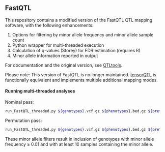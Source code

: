 ## FastQTL

This repository contains a modified version of the FastQTL QTL mapping software, with the following enhancements:

1. Options for filtering by minor allele frequency and minor allele sample count
2. Python wrapper for multi-threaded execution
3. Calculation of q-values (Storey) for FDR estimation (requires R)
4. Minor allele information reported in output

For documentation and the original version, see [QTLtools](https://qtltools.github.io/qtltools/).

Please note: This version of FastQTL is no longer maintained. [tensorQTL](https://github.com/broadinstitute/tensorqtl) is functionally equivalent and implements multiple additional mapping modes.

#### Running multi-threaded analyses

Nominal pass:
```bash
run_FastQTL_threaded.py ${genotypes}.vcf.gz ${phenotypes}.bed.gz ${prefix} --covariates ${covariates}.txt.gz --window 1e6 --ma_sample_threshold 10 --maf_threshold 0.01 --chunks 100 --threads 10
```
Permutation pass:
```bash
run_FastQTL_threaded.py ${genotypes}.vcf.gz ${phenotypes}.bed.gz ${prefix} --covariates ${covariates}.txt.gz --permute 1000 10000 --window 1e6 --ma_sample_threshold 10 --maf_threshold 0.01 --chunks 100 --threads 10
```
These minor allele filters result in inclusion of genotypes with minor allele frequency ≥ 0.01 and with at least 10 samples containing the minor allele.
